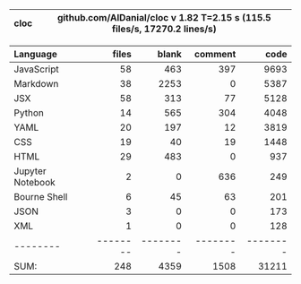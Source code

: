 cloc|github.com/AlDanial/cloc v 1.82  T=2.15 s (115.5 files/s, 17270.2 lines/s)
--- | ---

Language|files|blank|comment|code
:-------|-------:|-------:|-------:|-------:
JavaScript|58|463|397|9693
Markdown|38|2253|0|5387
JSX|58|313|77|5128
Python|14|565|304|4048
YAML|20|197|12|3819
CSS|19|40|19|1448
HTML|29|483|0|937
Jupyter Notebook|2|0|636|249
Bourne Shell|6|45|63|201
JSON|3|0|0|173
XML|1|0|0|128
--------|--------|--------|--------|--------
SUM:|248|4359|1508|31211
